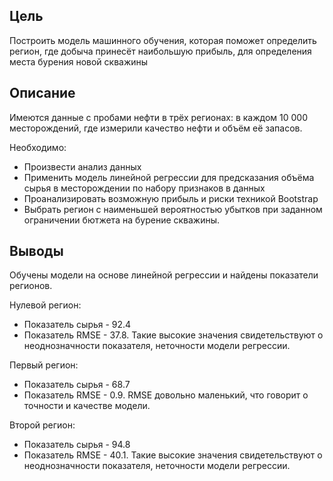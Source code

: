 ## Цель
Построить модель машинного обучения, которая поможет определить регион, где добыча принесёт наибольшую прибыль, для определения места бурения новой скважины

## Описание
Имеются данные с пробами нефти в трёх регионах: в каждом 10 000 месторождений, где измерили качество нефти и объём её запасов.

Необходимо:

- Произвести анализ данных
- Применить модель линейной регрессии для предсказания объёма сырья в месторождении по набору признаков в данных
- Проанализировать возможную прибыль и риски техникой Bootstrap
- Выбрать регион с наименьшей вероятностью убытков при заданном ограничении бютжета на бурение скважины.

## Выводы
Обучены модели на основе линейной регрессии и найдены показатели регионов. 

Нулевой регион:
- Показатель сырья - 92.4
- Показатель RMSE - 37.8. Такие высокие значения свидетельствуют о неоднозначности показателя, неточности модели регрессии.

Первый регион: 
- Показатель сырья - 68.7
- Показатель RMSE - 0.9. RMSE довольно маленький, что говорит о точности и качестве модели.

Второй регион: 
- Показатель сырья - 94.8
- Показатель RMSE - 40.1. Такие высокие значения свидетельствуют о неоднозначности показателя, неточности модели регрессии.

